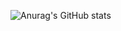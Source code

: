 ![Anurag's GitHub stats](https://github-readme-stats.vercel.app/api?username=leehj24&show_icons=true&theme=radical)
